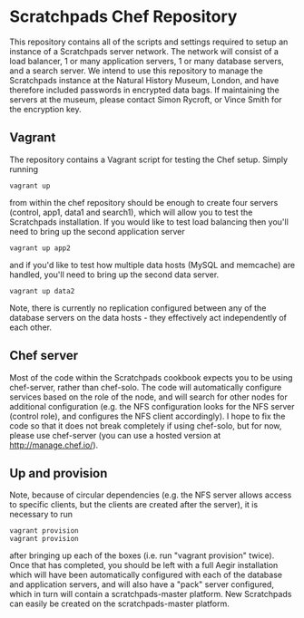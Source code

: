 Scratchpads Chef Repository
===========================
This repository contains all of the scripts and settings required to setup an 
instance of a Scratchpads server network. The network will consist of a load 
balancer, 1 or many application servers, 1 or many database servers, and a 
search server. We intend to use this repository to manage the Scratchpads 
instance at the Natural History Museum, London, and have therefore included 
passwords in encrypted data bags. If maintaining the servers at the museum, 
please contact Simon Rycroft, or Vince Smith for the encryption key.

Vagrant
-------
The repository contains a Vagrant script for testing the Chef setup. Simply 
running

    vagrant up

from within the chef repository should be enough to create four servers 
(control, app1, data1 and search1), which will allow you to test the 
Scratchpads installation. If you would like to test load balancing then you'll 
need to bring up the second application server

    vagrant up app2

and if you'd like to test how multiple data hosts (MySQL and memcache) are 
handled, you'll need to bring up the second data server.

    vagrant up data2

Note, there is currently no replication configured between any of the database 
servers on the data hosts - they effectively act independently of each other.

Chef server
-----------
Most of the code within the Scratchpads cookbook expects you to be using 
chef-server, rather than chef-solo. The code will automatically configure 
services based on the role of the node, and will search for other nodes for 
additional configuration (e.g. the NFS configuration looks for the NFS server 
(control role), and configures the NFS client accordingly). I hope to fix the 
code so that it does not break completely if using chef-solo, but for now, 
please use chef-server (you can use a hosted version at http://manage.chef.io/).

Up and provision
----------------
Note, because of circular dependencies (e.g. the NFS server allows access to 
specific clients, but the clients are created after the server), it is 
necessary to run

    vagrant provision
    vagrant provision

after bringing up each of the boxes (i.e. run "vagrant provision" twice). Once 
that has completed, you should be left with a full Aegir installation which 
will have been automatically configured with each of the database and 
application servers, and will also have a "pack" server configured, which in 
turn will contain a scratchpads-master platform. New Scratchpads can easily be 
created on the scratchpads-master platform.
